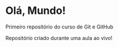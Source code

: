 # Olá,  Mundo!
 Primeiro reposítório do curso de Git e GitHub

 Repositório criado durante uma aula ao vivo!

